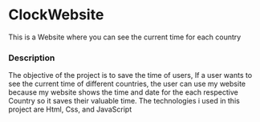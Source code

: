 # ClockWebsite
This is a Website where you can see the current time for each country

<h3> Description</h3>
The objective of the project is to save the time of users, If a user wants to see the current time of
different countries, the user can use my website because my website shows the time and date for the each
respective Country so it saves their valuable time. 
The technologies i used in this project are Html, Css, and JavaScript
